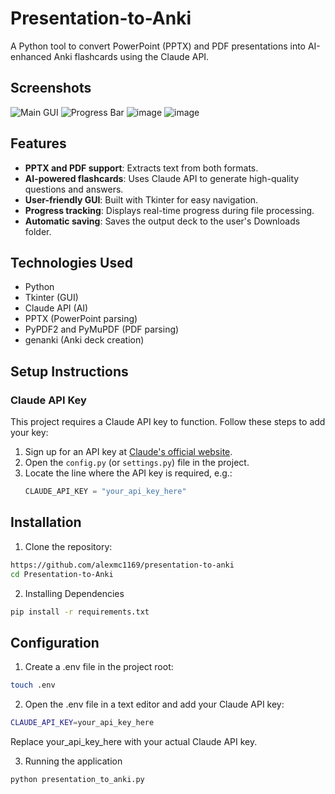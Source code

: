 # Presentation-to-Anki

A Python tool to convert PowerPoint (PPTX) and PDF presentations into AI-enhanced Anki flashcards using the Claude API.
## Screenshots
![Main GUI](https://github.com/user-attachments/assets/9796a63a-d4b3-41ff-ae35-346a98c72146)
![Progress Bar](https://github.com/user-attachments/assets/d7411b0a-6cb2-4815-a6fb-aa84104a1f51)
![image](https://github.com/user-attachments/assets/3cca17bb-7eaa-4e03-9231-17b2634f8d2e)
![image](https://github.com/user-attachments/assets/ff22e3b5-98cc-403b-8b39-02d47a839326)


## Features
- **PPTX and PDF support**: Extracts text from both formats.
- **AI-powered flashcards**: Uses Claude API to generate high-quality questions and answers.
- **User-friendly GUI**: Built with Tkinter for easy navigation.
- **Progress tracking**: Displays real-time progress during file processing.
- **Automatic saving**: Saves the output deck to the user's Downloads folder.

## Technologies Used
- Python
- Tkinter (GUI)
- Claude API (AI)
- PPTX (PowerPoint parsing)
- PyPDF2 and PyMuPDF (PDF parsing)
- genanki (Anki deck creation)

## **Setup Instructions**

### **Claude API Key**
This project requires a Claude API key to function. Follow these steps to add your key:

1. Sign up for an API key at [Claude's official website](https://console.anthropic.com/).
2. Open the `config.py` (or `settings.py`) file in the project.
3. Locate the line where the API key is required, e.g.:
   ```python
   CLAUDE_API_KEY = "your_api_key_here"

## Installation
1. Clone the repository:
```bash
https://github.com/alexmc1169/presentation-to-anki
cd Presentation-to-Anki
```
2. Installing Dependencies
```bash
pip install -r requirements.txt
```
## Configuration
1. Create a .env file in the project root:
```bash
touch .env
```
2. Open the .env file in a text editor and add your Claude API key:
```bash
CLAUDE_API_KEY=your_api_key_here
```
Replace your_api_key_here with your actual Claude API key.

3. Running the application
```bash 
python presentation_to_anki.py
```
